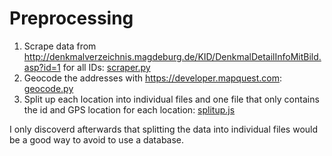 # Preprocessing

1.  Scrape data from <http://denkmalverzeichnis.magdeburg.de/KID/DenkmalDetailInfoMitBild.asp?id=1> for all IDs: [scraper.py](scraper.py)
2.  Geocode the addresses with <https://developer.mapquest.com>: [geocode.py](geocode.py)
3.  Split up each location into individual files and one file that only contains the id and GPS location for each location: [splitup.js](splitup.js)

I only discoverd afterwards that splitting the data into individual files would be a good way to avoid to use a database.
